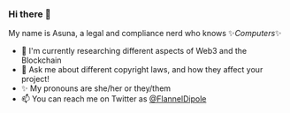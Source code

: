### Hi there 👋

My name is Asuna, a legal and compliance nerd who knows ✨_Computers_✨

- 🔭 I'm currently researching different aspects of Web3 and the Blockchain
- 💬 Ask me about different copyright laws, and how they affect your project!
- ✨ My pronouns are she/her or they/them
- 📫 You can reach me on Twitter as [@FlannelDipole](https://twitter.com/FlannelDipole)

